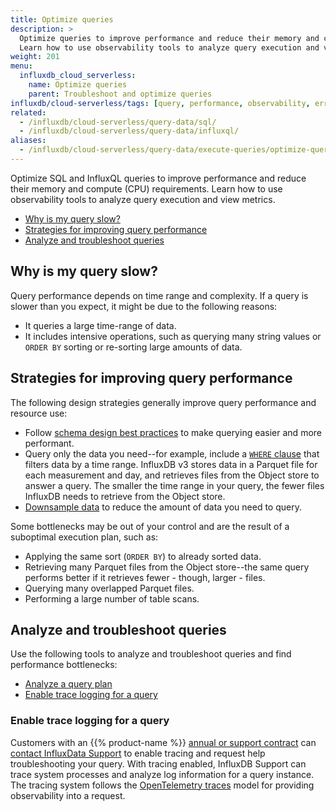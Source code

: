 ```yaml
---
title: Optimize queries
description: >
  Optimize queries to improve performance and reduce their memory and compute (CPU) requirements in InfluxDB.
  Learn how to use observability tools to analyze query execution and view metrics.
weight: 201
menu:
  influxdb_cloud_serverless:
    name: Optimize queries
    parent: Troubleshoot and optimize queries
influxdb/cloud-serverless/tags: [query, performance, observability, errors, sql, influxql]
related:
  - /influxdb/cloud-serverless/query-data/sql/
  - /influxdb/cloud-serverless/query-data/influxql/
aliases:
  - /influxdb/cloud-serverless/query-data/execute-queries/optimize-queries/
---
```


Optimize SQL and InfluxQL queries to improve performance and reduce their memory and compute (CPU) requirements.
Learn how to use observability tools to analyze query execution and view metrics.

- [Why is my query slow?](#why-is-my-query-slow)
- [Strategies for improving query performance](#strategies-for-improving-query-performance)
- [Analyze and troubleshoot queries](#analyze-and-troubleshoot-queries)

## Why is my query slow?

Query performance depends on time range and complexity.
If a query is slower than you expect, it might be due to the following reasons:

- It queries a large time-range of data.
- It includes intensive operations, such as querying many string values or `ORDER BY` sorting or re-sorting large amounts of data.

## Strategies for improving query performance

The following design strategies generally improve query performance and resource use:

- Follow [schema design best practices](/influxdb/cloud-serverless/write-data/best-practices/schema-design/) to make querying easier and more performant.
- Query only the data you need--for example, include a [`WHERE` clause](/influxdb/cloud-serverless/reference/sql/where/) that filters data by a time range.
  InfluxDB v3 stores data in a Parquet file for each measurement and day, and retrieves files from the Object store to answer a query.
  The smaller the time range in your query, the fewer files InfluxDB needs to retrieve from the Object store.
- [Downsample data](/influxdb/cloud-serverless/process-data/downsample/) to reduce the amount of data you need to query.

Some bottlenecks may be out of your control and are the result of a suboptimal execution plan, such as:

- Applying the same sort (`ORDER BY`) to already sorted data.
- Retrieving many Parquet files from the Object store--the same query performs better if it retrieves fewer - though, larger - files.
- Querying many overlapped Parquet files.
- Performing a large number of table scans.

## Analyze and troubleshoot queries

Use the following tools to analyze and troubleshoot queries and find performance bottlenecks:

- [Analyze a query plan](/influxdb/cloud-serverless/query-data/analyze-query-plan/)
- [Enable trace logging for a query](#enable-trace-logging-for-a-query)

### Enable trace logging for a query

Customers with an {{% product-name %}} [annual or support contract](https://www.influxdata.com/influxdb-cloud-pricing/) can [contact InfluxData Support](https://support.influxdata.com/) to enable tracing and request help troubleshooting your query.
With tracing enabled, InfluxDB Support can trace system processes and analyze log information for a query instance.
The tracing system follows the [OpenTelemetry traces](https://opentelemetry.io/docs/concepts/signals/traces/) model for providing observability into a request.
